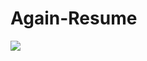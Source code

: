 # Again-Resume

<img src="https://github.com/MFKORKMAZ42/chat-page-with-html-css/blob/master/Chat%20Page%20(2).png"/><br/>
